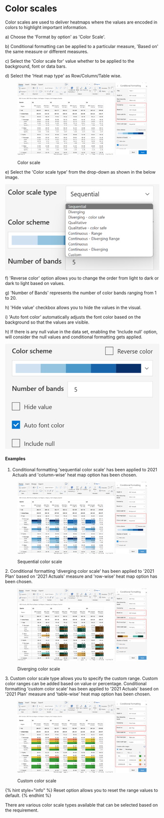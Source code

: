 # Color scales

Color scales are used to deliver heatmaps where the values are encoded in colors to highlight important information.&#x20;

a) Choose the 'Format by option' as 'Color Scale'.

b) Conditional formatting can be applied to a particular measure, 'Based on' the same measure or different measures.

c) Select the 'Color scale for' value whether to be applied to the background, font or data bars.

d) Select the 'Heat map type' as Row/Column/Table wise.

<figure><img src="../../../.gitbook/assets/ColorScale.png" alt=""><figcaption><p>Color scale</p></figcaption></figure>

e) Select the 'Color scale type' from the drop-down as shown in the below image.

![](<../../../.gitbook/assets/image (17).png>)

f) 'Reverse color' option allows you to change the order from light to dark or dark to light based on values.

g) 'Number of Bands' represents the number of color bands ranging from 1 to 20.

h) 'Hide value' checkbox allows you to hide the values in the visual.

i) 'Auto font color' automatically adjusts the font color based on the background so that the values are visible.

h) If there is any null value in the data set, enabling the 'Include null' option, will consider the null values and conditional formatting gets applied. &#x20;

![](../../../.gitbook/assets/image.png)

#### Examples

1. Conditional formatting 'sequential color scale' has been applied to 2021 Actuals and 'column-wise' heat map option has been chosen.

<figure><img src="../../../.gitbook/assets/Sequential.png" alt=""><figcaption><p>Sequential color scale</p></figcaption></figure>

2\. Conditional formatting 'diverging color scale' has been applied to '2021 Plan' based on '2021 Actuals' measure and 'row-wise' heat map option has been chosen.

<figure><img src="../../../.gitbook/assets/Diverging (1).png" alt=""><figcaption><p>Diverging color scale</p></figcaption></figure>

3\. Custom color scale type allows you to specify the custom range. Custom color ranges can be added based on value or percentage. Conditional formatting 'custom color scale' has been applied to '2021 Actuals' based on '2021 Plan' measure and 'table-wise' heat map option has been chosen.&#x20;

<figure><img src="../../../.gitbook/assets/Custom.png" alt=""><figcaption><p>Custom color scale </p></figcaption></figure>

{% hint style="info" %}
Reset option allows you to reset the range values to default.
{% endhint %}

There are various color scale types available that can be selected based on the requirement.
